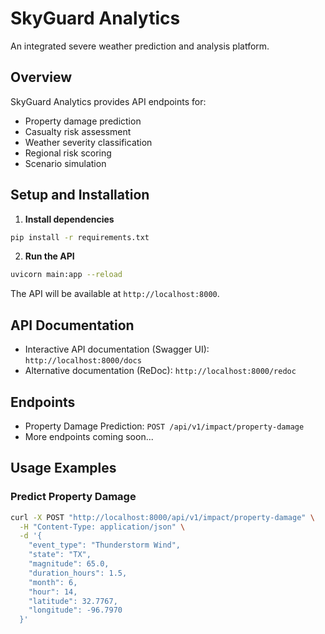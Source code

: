 # SkyGuard Analytics

An integrated severe weather prediction and analysis platform.

## Overview

SkyGuard Analytics provides API endpoints for:
- Property damage prediction
- Casualty risk assessment
- Weather severity classification
- Regional risk scoring
- Scenario simulation

## Setup and Installation

1. **Install dependencies**

```bash
pip install -r requirements.txt
```

2. **Run the API**

```bash
uvicorn main:app --reload
```

The API will be available at `http://localhost:8000`.

## API Documentation

- Interactive API documentation (Swagger UI): `http://localhost:8000/docs`
- Alternative documentation (ReDoc): `http://localhost:8000/redoc`

## Endpoints

- Property Damage Prediction: `POST /api/v1/impact/property-damage`
- More endpoints coming soon...

## Usage Examples

### Predict Property Damage

```bash
curl -X POST "http://localhost:8000/api/v1/impact/property-damage" \
  -H "Content-Type: application/json" \
  -d '{
    "event_type": "Thunderstorm Wind",
    "state": "TX",
    "magnitude": 65.0,
    "duration_hours": 1.5,
    "month": 6,
    "hour": 14,
    "latitude": 32.7767,
    "longitude": -96.7970
  }'
``` 